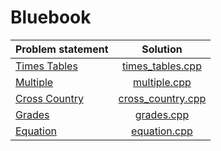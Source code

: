 # Bluebook

| Problem statement |       Solution        |
|:------------------|:---------------------:|
| [Times Tables][]  | [times_tables.cpp][]  |
| [Multiple][]      | [multiple.cpp][]      |
| [Cross Country][] | [cross_country.cpp][] |
| [Grades][]        | [grades.cpp][]        |
| [Equation][]      | [equation.cpp][]      |

[Times Tables]:  http://wcipeg.com/problems/desc/P118EX4
[Multiple]:      http://wcipeg.com/problems/desc/p79ex5
[Cross Country]: http://wcipeg.com/problems/desc/p100ex4
[Grades]:        http://wcipeg.com/problems/desc/p307ex7
[Equation]:      http://wcipeg.com/problems/desc/p84ex5

[times_tables.cpp]:  times_tables.cpp
[multiple.cpp]:      multiple.cpp
[cross_country.cpp]: cross_country.cpp
[grades.cpp]:        grades.cpp
[equation.cpp]:      equation.cpp
